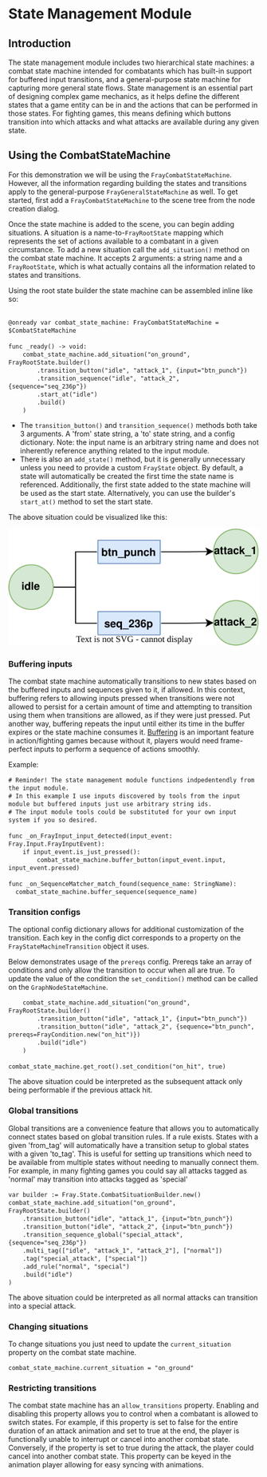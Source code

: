 # State Management Module

## Introduction

The state management module includes two hierarchical state machines: a combat state machine intended for combatants which has built-in support for buffered input transitions, and a general-purpose state machine for capturing more general state flows. State management is an essential part of designing complex game mechanics, as it helps define the different states that a game entity can be in and the actions that can be performed in those states. For fighting games, this means defining which buttons transition into which attacks and what attacks are available during any given state.

## Using the CombatStateMachine

For this demonstration we will be using the `FrayCombatStateMachine`. However, all the information regarding building the states and transitions apply to the general-purpose `FrayGeneralStateMachine` as well. To get started, first add a `FrayCombatStateMachine` to the scene tree from the node creation dialog.

Once the state machine is added to the scene, you can begin adding situations. A situation is a name-to-`FrayRootState` mapping which represents the set of actions available to a combatant in a given circumstance. To add a new situation call the `add_situation()` method on the combat state machine. It accepts 2 arguments: a string name and a `FrayRootState`, which is what actually contains all the information related to states and transitions.

Using the root state builder the state machine can be assembled inline like so:

```gdscript

@onready var combat_state_machine: FrayCombatStateMachine = $CombatStateMachine

func _ready() -> void:
    combat_state_machine.add_situation("on_ground", FrayRootState.builder()
        .transition_button("idle", "attack_1", {input="btn_punch"})
        .transition_sequence("idle", "attack_2", {sequence="seq_236p"})
        .start_at("idle")
        .build()
    )
```

- The `transition_button()` and `transition_sequence()` methods both take 3 arguments. A 'from' state string, a 'to' state string, and a config dictionary. Note: the input name is an arbitrary string name and does not inherently reference anything related to the input module.
- There is also an `add_state()` method, but it is generally unnecessary unless you need to provide a custom `FrayState` object. By default, a state will automatically be created the first time the state name is referenced. Additionally, the first state added to the state machine will be used as the start state. Alternatively, you can use the builder's `start_at()` method to set the start state.

The above situation could be visualized like this:

![Visulization of described situation](images/situation_visualization.svg)

### Buffering inputs

The combat state machine automatically transitions to new states based on the buffered inputs and sequences given to it, if allowed. In this context, buffering refers to allowing inputs pressed when transitions were not allowed to persist for a certain amount of time and attempting to transition using them when transitions are allowed, as if they were just pressed. Put another way, buffering repeats the input until either its time in the buffer expires or the state machine consumes it. [Buffering](https://en.wiktionary.org/wiki/Appendix:Glossary_of_fighting_games#Buffering) is an important feature in action/fighting games because 
without it, players would need frame-perfect inputs to perform a sequence of actions smoothly.

Example:

```gdscript
# Reminder! The state management module functions indpedentendly from the input module.
# In this example I use inputs discovered by tools from the input module but buffered inputs just use arbitrary string ids.
# The input module tools could be substituted for your own input system if you so desired.

func _on_FrayInput_input_detected(input_event: Fray.Input.FrayInputEvent):
	if input_event.is_just_pressed():
		combat_state_machine.buffer_button(input_event.input, input_event.pressed)

func _on_SequenceMatcher_match_found(sequence_name: StringName):
  combat_state_machine.buffer_sequence(sequence_name)
```

### Transition configs

The optional config dictionary allows for additional customization of the transition. Each key in the config dict corresponds to a property on the `FrayStateMachineTransition` object it uses.

Below demonstrates usage of the `prereqs` config. Prereqs take an array of conditions and only allow the transition to occur when all are true. To update the value of the condition the `set_condition()` method can be called on the `GraphNodeStateMachine`.

```gdscript
    combat_state_machine.add_situation("on_ground", FrayRootState.builder()
        .transition_button("idle", "attack_1", {input="btn_punch"})
        .transition_button("idle", "attack_2", {sequence="btn_punch", prereqs=FrayCondition.new("on_hit")})
        .build("idle")
    )

combat_state_machine.get_root().set_condition("on_hit", true)
```

The above situation could be interpreted as the subsequent attack only being performable if the previous attack hit.

### Global transitions

Global transitions are a convenience feature that allows you to automatically connect states based on global transition rules. If a rule exists. States with a given 'from_tag' will automatically have a transition setup to global states with a given 'to_tag'. This is useful for setting up transitions which need to be available from multiple states without needing to manually connect them. For example, in many fighting games you could say all attacks tagged as 'normal' may transition into attacks tagged as 'special'


```gdscript
var builder := Fray.State.CombatSituationBuilder.new()
combat_state_machine.add_situation("on_ground", FrayRootState.builder()
    .transition_button("idle", "attack_1", {input="btn_punch"})
    .transition_button("idle", "attack_2", {input="btn_punch"})
    .transition_sequence_global("special_attack", {sequence="seq_236p"})
    .multi_tag(["idle", "attack_1", "attack_2"], ["normal"])
    .tag("special_attack", ["special"])
    .add_rule("normal", "special")
    .build("idle")
)
```

The above situation could be interpreted as all normal attacks can transition into a special attack.

### Changing situations

To change situations you just need to update the `current_situation` property on the combat state machine.

```gdscript
combat_state_machine.current_situation = "on_ground"
```

### Restricting transitions

The combat state machine has an `allow_transitions` property. Enabling and disabling this property allows you to control when a combatant is allowed to switch states. For example, if this property is set to false for the entire duration of an attack animation and set to true at the end, the player is functionally unable to interrupt or cancel into another combat state. Conversely, if the property is set to true during the attack, the player could cancel into another combat state. This property can be keyed in the animation player allowing for easy syncing with animations.